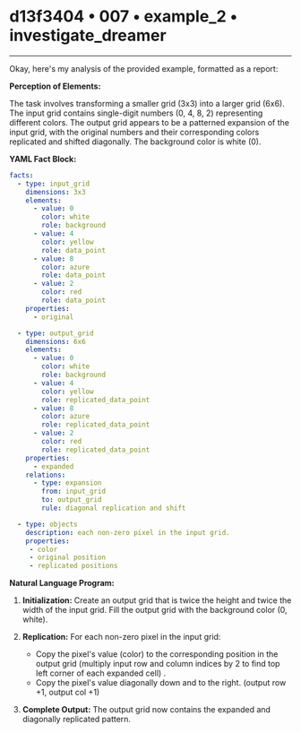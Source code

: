 # d13f3404 • 007 • example_2 • investigate_dreamer

---
Okay, here's my analysis of the provided example, formatted as a report:

**Perception of Elements:**

The task involves transforming a smaller grid (3x3) into a larger grid (6x6). The input grid contains single-digit numbers (0, 4, 8, 2) representing different colors. The output grid appears to be a patterned expansion of the input grid, with the original numbers and their corresponding colors replicated and shifted diagonally. The background color is white (0).

**YAML Fact Block:**



```yaml
facts:
  - type: input_grid
    dimensions: 3x3
    elements:
      - value: 0
        color: white
        role: background
      - value: 4
        color: yellow
        role: data_point
      - value: 8
        color: azure
        role: data_point
      - value: 2
        color: red
        role: data_point
    properties:
      - original

  - type: output_grid
    dimensions: 6x6
    elements:
      - value: 0
        color: white
        role: background
      - value: 4
        color: yellow
        role: replicated_data_point
      - value: 8
        color: azure
        role: replicated_data_point
      - value: 2
        color: red
        role: replicated_data_point
    properties:
      - expanded
    relations:
      - type: expansion
        from: input_grid
        to: output_grid
        rule: diagonal replication and shift

  - type: objects
    description: each non-zero pixel in the input grid.
    properties:
     - color
     - original position
     - replicated positions
```



**Natural Language Program:**

1.  **Initialization:** Create an output grid that is twice the height and twice the width of the input grid. Fill the output grid with the background color (0, white).

2.  **Replication:** For each non-zero pixel in the input grid:
    *   Copy the pixel's value (color) to the corresponding position in the output grid (multiply input row and column indices by 2 to find top left corner of each expanded cell) .
    *   Copy the pixel's value diagonally down and to the right. (output row +1, output col +1)

3. **Complete Output:** The output grid now contains the expanded and diagonally replicated pattern.

